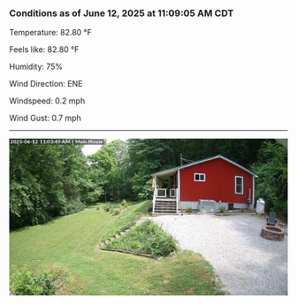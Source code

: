 ### Conditions as of June 12, 2025 at 11:09:05 AM CDT 

Temperature: 82.80 &deg;F

Feels like: 82.80 &deg;F

Humidity: 75%

Wind Direction: ENE

Windspeed: 0.2 mph

Wind Gust: 0.7 mph

---

<img src="./images/latest.jpeg"/>

